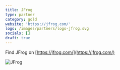 ```yaml
---
title: JFrog
type: partner
category: gold
website: 'https://jfrog.com/'
logo: /images/partners/logo-jfrog.svg
socials: []
draft: true
---
```



Find JFrog on [https://jfrog.com/](https://jfrog.com/)

![JFrog](/images/partners/logo-jfrog.svg)

